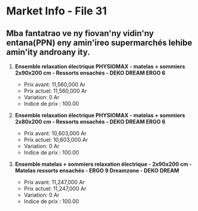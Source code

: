 # Market Info - File 31

## Mba fantatrao ve ny fiovan'ny vidin'ny entana(PPN) eny amin'ireo supermarchés lehibe amin'ity androany ity.

1. **Ensemble relaxation électrique PHYSIOMAX - matelas + sommiers 2x90x200 cm - Ressorts ensachés - DEKO DREAM ERGO 6**
   - Prix avant: 11,560,000 Ar
   - Prix actuel: 11,560,000 Ar
   - Variation: 0 Ar
   - Indice de prix : 100.00

2. **Ensemble relaxation électrique PHYSIOMAX - matelas + sommiers 2x80x200 cm - Ressorts ensachés - DEKO DREAM ERGO 6**
   - Prix avant: 10,603,000 Ar
   - Prix actuel: 10,603,000 Ar
   - Variation: 0 Ar
   - Indice de prix : 100.00

3. **Ensemble matelas + sommiers relaxation électrique - 2x90x200 cm - Matelas ressorts ensachés - ERGO 9 Dreamzone - DEKO DREAM**
   - Prix avant: 11,247,000 Ar
   - Prix actuel: 11,247,000 Ar
   - Variation: 0 Ar
   - Indice de prix : 100.00

